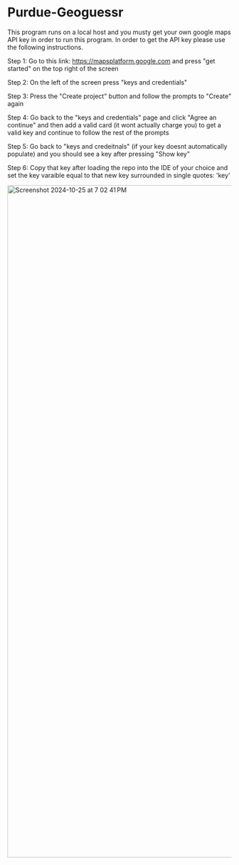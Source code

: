 # Purdue-Geoguessr

This program runs on a local host and you musty get your own google maps API key in order to run this program. In order to get the API key please use the following instructions.

Step 1:
Go to this link: https://mapsplatform.google.com and press "get started" on the top right of the screen

Step 2:
On the left of the screen press "keys and credentials"

Step 3:
Press the "Create project" button and follow the prompts to "Create" again

Step 4: 
Go back to the "keys and credentials" page and click "Agree an continue" and then add a valid card 
(it wont actually charge you) to get a valid key and continue to follow the rest of the prompts

Step 5:
Go back to "keys and credeitnals" (if your key doesnt automatically populate) and you should see a key after pressing "Show key"

Step 6:
Copy that key after loading the repo into the IDE of your choice and set the key varaible equal to that new key surrounded in single quotes: 'key'


<img width="1512" alt="Screenshot 2024-10-25 at 7 02 41 PM" src="https://github.com/user-attachments/assets/37ba3595-68db-4d9a-8442-0523ead6c5d1">
